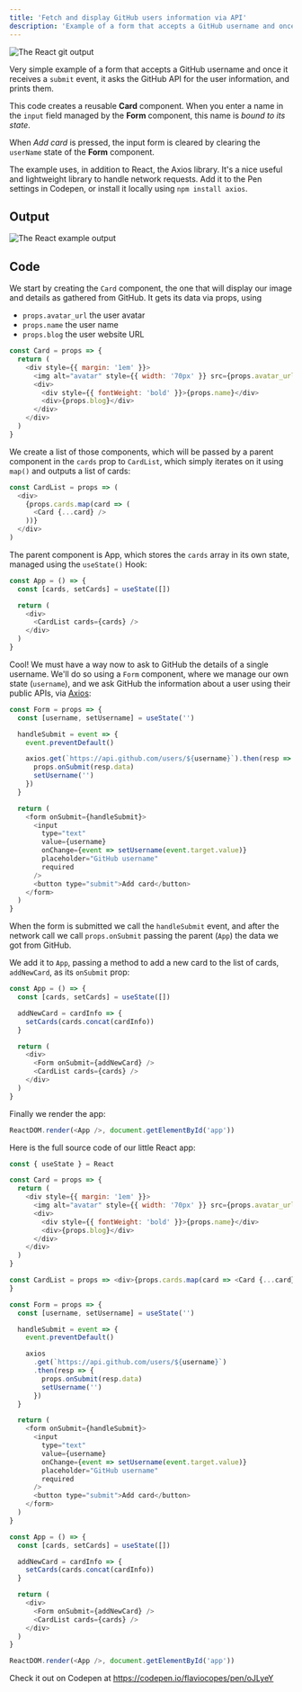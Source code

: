 ```yaml
---
title: 'Fetch and display GitHub users information via API'
description: 'Example of a form that accepts a GitHub username and once it receives a `submit` event, it asks the GitHub API for the user information, and prints them.'
---
```


![The React git output](banner.jpg)

Very simple example of a form that accepts a GitHub username and once it receives a `submit` event, it asks the GitHub API for the user information, and prints them.

This code creates a reusable **Card** component. When you enter a name in the `input` field managed by the **Form** component, this name is _bound to its state_.

When _Add card_ is pressed, the input form is cleared by clearing the `userName` state of the **Form** component.

The example uses, in addition to React, the Axios library. It's a nice useful and lightweight library to handle network requests. Add it to the Pen settings in Codepen, or install it locally using `npm install axios`.

## Output

![The React example output](output.png)

## Code

We start by creating the `Card` component, the one that will display our image and details as gathered from GitHub. It gets its data via props, using

- `props.avatar_url` the user avatar
- `props.name` the user name
- `props.blog` the user website URL

```js
const Card = props => {
  return (
    <div style={{ margin: '1em' }}>
      <img alt="avatar" style={{ width: '70px' }} src={props.avatar_url} />
      <div>
        <div style={{ fontWeight: 'bold' }}>{props.name}</div>
        <div>{props.blog}</div>
      </div>
    </div>
  )
}
```

We create a list of those components, which will be passed by a parent component in the `cards` prop to `CardList`, which simply iterates on it using `map()` and outputs a list of cards:

```js
const CardList = props => (
  <div>
    {props.cards.map(card => (
      <Card {...card} />
    ))}
  </div>
)
```

The parent component is App, which stores the `cards` array in its own state, managed using the `useState()` Hook:

```js
const App = () => {
  const [cards, setCards] = useState([])

  return (
    <div>
      <CardList cards={cards} />
    </div>
  )
}
```

Cool! We must have a way now to ask to GitHub the details of a single username. We'll do so using a `Form` component, where we manage our own state (`username`), and we ask GitHub the information about a user using their public APIs, via [Axios](https://flaviocopes.com/axios/):

```js
const Form = props => {
  const [username, setUsername] = useState('')

  handleSubmit = event => {
    event.preventDefault()

    axios.get(`https://api.github.com/users/${username}`).then(resp => {
      props.onSubmit(resp.data)
      setUsername('')
    })
  }

  return (
    <form onSubmit={handleSubmit}>
      <input
        type="text"
        value={username}
        onChange={event => setUsername(event.target.value)}
        placeholder="GitHub username"
        required
      />
      <button type="submit">Add card</button>
    </form>
  )
}
```

When the form is submitted we call the `handleSubmit` event, and after the network call we call `props.onSubmit` passing the parent (`App`) the data we got from GitHub.

We add it to `App`, passing a method to add a new card to the list of cards, `addNewCard`, as its `onSubmit` prop:

```js
const App = () => {
  const [cards, setCards] = useState([])

  addNewCard = cardInfo => {
    setCards(cards.concat(cardInfo))
  }

  return (
    <div>
      <Form onSubmit={addNewCard} />
      <CardList cards={cards} />
    </div>
  )
}
```

Finally we render the app:

```js
ReactDOM.render(<App />, document.getElementById('app'))
```

Here is the full source code of our little React app:

```js
const { useState } = React

const Card = props => {
  return (
    <div style={{ margin: '1em' }}>
      <img alt="avatar" style={{ width: '70px' }} src={props.avatar_url} />
      <div>
        <div style={{ fontWeight: 'bold' }}>{props.name}</div>
        <div>{props.blog}</div>
      </div>
    </div>
  )
}

const CardList = props => <div>{props.cards.map(card => <Card {...card} />)}</div>
}

const Form = props => {
  const [username, setUsername] = useState('')

  handleSubmit = event => {
    event.preventDefault()

    axios
      .get(`https://api.github.com/users/${username}`)
      .then(resp => {
        props.onSubmit(resp.data)
        setUsername('')
      })
  }

  return (
    <form onSubmit={handleSubmit}>
      <input
        type="text"
        value={username}
        onChange={event => setUsername(event.target.value)}
        placeholder="GitHub username"
        required
      />
      <button type="submit">Add card</button>
    </form>
  )
}

const App = () => {
  const [cards, setCards] = useState([])

  addNewCard = cardInfo => {
    setCards(cards.concat(cardInfo))
  }

  return (
    <div>
      <Form onSubmit={addNewCard} />
      <CardList cards={cards} />
    </div>
  )
}

ReactDOM.render(<App />, document.getElementById('app'))
```

Check it out on Codepen at <https://codepen.io/flaviocopes/pen/oJLyeY>
